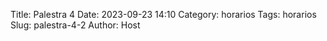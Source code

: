 Title: Palestra 4
Date: 2023-09-23 14:10
Category: horarios
Tags: horarios
Slug: palestra-4-2
Author: Host
